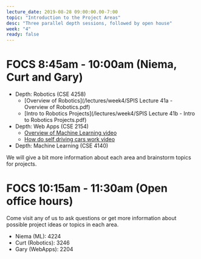 ```yaml
---
lecture_date: 2019-08-28 09:00:00.00-7:00
topic: "Introduction to the Project Areas"
desc: "Three parallel depth sessions, followed by open house"
week: "4"
ready: false
---
```


# FOCS 8:45am - 10:00am (Niema, Curt and Gary)

* Depth: Robotics (CSE 4258)
    * [Overview of Robotics](/lectures/week4/SPIS Lecture 41a - Overview of Robotics.pdf)
    * [Intro to Robotics Projects](/lectures/week4/SPIS Lecture 41b - Intro to Robotics Projects.pdf)
* Depth: Web Apps (CSE 2154)
    * [Overview of Machine Learning video](https://www.youtube.com/watch?v=nKW8Ndu7Mjw)
    * [How do self driving cars work video](https://www.youtube.com/watch?v=yt015gM-ync)
* Depth: Machine Learning (CSE 4140)

We will give a bit more information about each area and brainstorm topics for projects.  

# FOCS 10:15am - 11:30am (Open office hours)

Come visit any of us to ask questions or get more information about possible project ideas or topics in each area.
* Niema (ML): 4224
* Curt (Robotics): 3246
* Gary (WebApps): 2204
